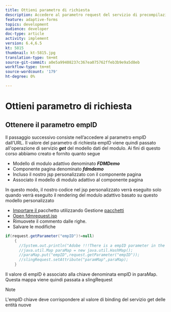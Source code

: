```yaml
---
title: Ottieni parametro di richiesta
description: Accedere al parametro request del servizio di precompilazione di un modello dati modulo
feature: adaptive-forms
topics: development
audience: developer
doc-type: article
activity: implement
version: 6.4,6.5
kt: 5815
thumbnail: kt-5815.jpg
translation-type: tm+mt
source-git-commit: a0e5a99408237c367ea075762ffeb3b9e9a5d8eb
workflow-type: tm+mt
source-wordcount: '179'
ht-degree: 0%

---
```


# Ottieni parametro di richiesta

## Ottenere il parametro empID

Il passaggio successivo consiste nell’accedere al parametro empID dall’URL. Il valore del parametro di richiesta empID viene quindi passato all&#39;operazione di servizio **_get_** del modello dati del modulo.
Ai fini di questo corso abbiamo creato e fornito quanto segue

* Modello di modulo adattivo denominato **_FDMDemo_**
* Componente pagina denominato **_fdmdemo_**
* Incluso il nostro jsp personalizzato con il componente pagina
* Associato il modello di modulo adattivo al componente pagina

In questo modo, il nostro codice nel jsp personalizzato verrà eseguito solo quando verrà eseguito il rendering del modulo adattivo basato su questo modello personalizzato

* [Importare il ](assets/template-page-component.zip) pacchetto utilizzando Gestione  [pacchetti](http://localhost:4502/crx/packmgr/index.jsp)
* [Open fdmrequest.jsp](http://localhost:4502/crx/de/index.jsp#/apps/fdmdemo/component/page/fdmdemo/fdmrequest.jsp)
* Rimuovete il commento dalle righe.
* Salvare le modifiche

```java
if(request.getParameter("empID")!=null)
    {
      //System.out.println("Adobe !!!There is a empID parameter in the request "+request.getParameter("empID"));
      //java.util.Map paraMap = new java.util.HashMap();
      //paraMap.put("empID",request.getParameter("empID"));
      //slingRequest.setAttribute("paramMap",paraMap);
    }
```

Il valore di empID è associato alla chiave denominata empID in paraMap. Questa mappa viene quindi passata a slingRequest

>[!NOTE]
>
>L&#39;empID chiave deve corrispondere al valore di binding del servizio get delle entità nuove
